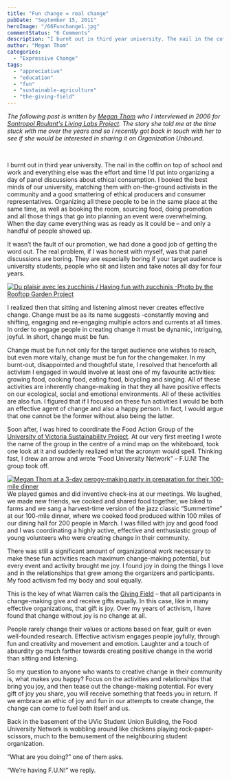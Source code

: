 ```yaml
---
title: "Fun change = real change"
pubDate: "September 15, 2011"
heroImage: "/66Funchange1.jpg"
commentStatus: "6 Comments"
description: "I burnt out in third year university. The nail in the coffin on top of school and work and everything else was the effort and time I’d put into organizing a day of panel discussions about ethical consumption. I booked the best minds of our university, matching them with on-the-ground activists in the community and a good smattering of ethical producers and consumer representatives."
author: "Megan Thom"
categories: 
  - "Expressive Change"
tags: 
  - "appreciative"
  - "education"
  - "fun"
  - "sustainable-agriculture"
  - "the-giving-field"
---
```


_The following post is written by [Megan Thom](https://organizationunbound.org/megan-thom/) who I interviewed in 2006 for [Santropol Roulant's Living Labs Project](http://www.santropolroulant.org/2009/E-livinglabs.htm). The story she told me at the time stuck with me over the years and so I recently got back in touch with her to see if she would be interested in sharing it on Organization Unbound._ 

 

I burnt out in third year university. The nail in the coffin on top of school and work and everything else was the effort and time I’d put into organizing a day of panel discussions about ethical consumption. I booked the best minds of our university, matching them with on-the-ground activists in the community and a good smattering of ethical producers and consumer representatives. Organizing all these people to be in the same place at the same time, as well as booking the room, sourcing food, doing promotion and all those things that go into planning an event were overwhelming.  When the day came everything was as ready as it could be – and only a handful of people showed up.

It wasn’t the fault of our promotion, we had done a good job of getting the word out. The real problem, if I was honest with myself, was that panel discussions are boring. They are especially boring if your target audience is university students, people who sit and listen and take notes all day for four years.

[![](https://organizationunbound.org/wp-content/uploads/2011/09/66Funchange-300x300.jpg "Du plaisir avec les zucchinis / Having fun with zucchinis -Photo by the Rooftop Garden Project")](http://rooftopgardens.ca/?q=en/node/1015)

I realized then that sitting and listening almost never creates effective change. Change must be as its name suggests -constantly moving and shifting, engaging and re-engaging multiple actors and currents at all times. In order to engage people in creating change it must be dynamic, intriguing, joyful. In short, change must be fun.

Change must be fun not only for the target audience one wishes to reach, but even more vitally, change must be fun for the changemaker. In my burnt-out, disappointed and thoughtful state, I resolved that henceforth all activism I engaged in would involve at least one of my favourite activities: growing food, cooking food, eating food, bicycling and singing. All of these activities are inherently change-making in that they all have positive effects on our ecological, social and emotional environments. All of these activities are also fun. I figured that if I focused on these fun activities I would be both an effective agent of change and also a happy person. In fact, I would argue that one cannot be the former without also being the latter.

Soon after, I was hired to coordinate the Food Action Group of the [University of Victoria Sustainability Project](http://uvsp.uvic.ca/). At our very first meeting I wrote the name of the group in the centre of a mind map on the whiteboard, took one look at it and suddenly realized what the acronym would spell. Thinking fast, I drew an arrow and wrote “Food University Network” – F.U.N! The group took off.

[![](https://organizationunbound.org/wp-content/uploads/2011/09/FunchangeMeganveggies.jpg "Megan Thom at a 3-day perogy-making party in preparation for their 100-mile dinner")](https://organizationunbound.org/wp-content/uploads/2011/09/FunchangeMeganveggies.jpg)We played games and did inventive check-ins at our meetings. We laughed, we made new friends, we cooked and shared food together, we biked to farms and we sang a harvest-time version of the jazz classic “Summertime” at our 100-mile dinner, where we cooked food produced within 100 miles of our dining hall for 200 people in March. I was filled with joy and good food and I was coordinating a highly active, effective and enthusiastic group of young volunteers who were creating change in their community.

There was still a significant amount of organizational work necessary to make these fun activities reach maximum change-making potential, but every event and activity brought me joy. I found joy in doing the things I love and in the relationships that grew among the organizers and participants. My food activism fed my body and soul equally.

This is the key of what Warren calls the [Giving Field](https://organizationunbound.org/expressive-change/thegivingfield/) – that all participants in change-making give and receive gifts equally. In this case, like in many effective organizations, that gift is joy. Over my years of activism, I have found that change without joy is no change at all.

People rarely change their values or actions based on fear, guilt or even well-founded research. Effective activism engages people joyfully, through fun and creativity and movement and emotion. Laughter and a touch of absurdity go much farther towards creating positive change in the world than sitting and listening.

So my question to anyone who wants to creative change in their community is, what makes you happy? Focus on the activities and relationships that bring you joy, and then tease out the change-making potential. For every gift of joy you share, you will receive something that feeds you in return. If we embrace an ethic of joy and fun in our attempts to create change, the change can come to fuel both itself and us.

Back in the basement of the UVic Student Union Building, the Food University Network is wobbling around like chickens playing rock-paper-scissors, much to the bemusement of the neighbouring student organization.

“What are you doing?” one of them asks.

“We’re having F.U.N!” we reply.
